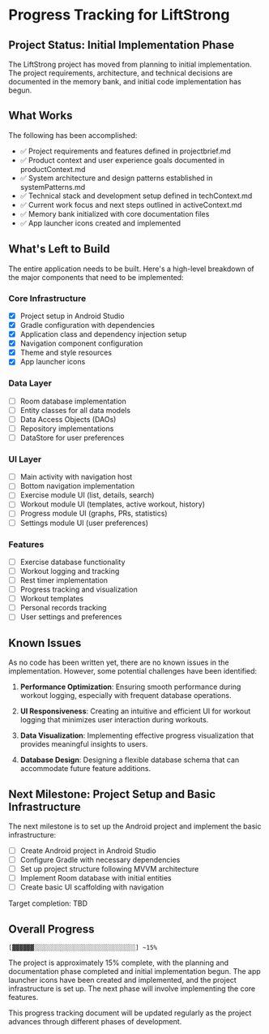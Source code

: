 # Progress Tracking for LiftStrong

## Project Status: Initial Implementation Phase

The LiftStrong project has moved from planning to initial implementation. The project requirements, architecture, and technical decisions are documented in the memory bank, and initial code implementation has begun.

## What Works

The following has been accomplished:

- ✅ Project requirements and features defined in projectbrief.md
- ✅ Product context and user experience goals documented in productContext.md
- ✅ System architecture and design patterns established in systemPatterns.md
- ✅ Technical stack and development setup defined in techContext.md
- ✅ Current work focus and next steps outlined in activeContext.md
- ✅ Memory bank initialized with core documentation files
- ✅ App launcher icons created and implemented

## What's Left to Build

The entire application needs to be built. Here's a high-level breakdown of the major components that need to be implemented:

### Core Infrastructure
- [x] Project setup in Android Studio
- [x] Gradle configuration with dependencies
- [x] Application class and dependency injection setup
- [x] Navigation component configuration
- [x] Theme and style resources
- [x] App launcher icons

### Data Layer
- [ ] Room database implementation
- [ ] Entity classes for all data models
- [ ] Data Access Objects (DAOs)
- [ ] Repository implementations
- [ ] DataStore for user preferences

### UI Layer
- [ ] Main activity with navigation host
- [ ] Bottom navigation implementation
- [ ] Exercise module UI (list, details, search)
- [ ] Workout module UI (templates, active workout, history)
- [ ] Progress module UI (graphs, PRs, statistics)
- [ ] Settings module UI (user preferences)

### Features
- [ ] Exercise database functionality
- [ ] Workout logging and tracking
- [ ] Rest timer implementation
- [ ] Progress tracking and visualization
- [ ] Workout templates
- [ ] Personal records tracking
- [ ] User settings and preferences

## Known Issues

As no code has been written yet, there are no known issues in the implementation. However, some potential challenges have been identified:

1. **Performance Optimization**: Ensuring smooth performance during workout logging, especially with frequent database operations.

2. **UI Responsiveness**: Creating an intuitive and efficient UI for workout logging that minimizes user interaction during workouts.

3. **Data Visualization**: Implementing effective progress visualization that provides meaningful insights to users.

4. **Database Design**: Designing a flexible database schema that can accommodate future feature additions.

## Next Milestone: Project Setup and Basic Infrastructure

The next milestone is to set up the Android project and implement the basic infrastructure:

- [ ] Create Android project in Android Studio
- [ ] Configure Gradle with necessary dependencies
- [ ] Set up project structure following MVVM architecture
- [ ] Implement Room database with initial entities
- [ ] Create basic UI scaffolding with navigation

Target completion: TBD

## Overall Progress

```
[▓▓▓▓▓▓░░░░░░░░░░░░░░░░░░░░░░░░░░░░] ~15%
```

The project is approximately 15% complete, with the planning and documentation phase completed and initial implementation begun. The app launcher icons have been created and implemented, and the project infrastructure is set up. The next phase will involve implementing the core features.

This progress tracking document will be updated regularly as the project advances through different phases of development.
